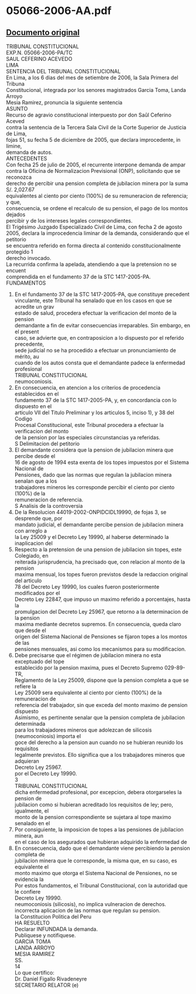 
05066-2006-AA.pdf
=================
  
[Documento original](https://tc.gob.pe/jurisprudencia/2007/05066-2006-AA.pdf)  
---  
TRIBUNAL CONSTITUCIONAL  
EXP.N. 05066-2006-PA/TC  
SAUL CEFERINO ACEVEDO  
LIMA  
SENTENCIA DEL TRIBUNAL CONSTITUCIONAL  
En Lima, a los 6 dias del mes de setiembre de 2006, la Sala Primera del Tribuna  
Constitucional, integrada por los senores magistrados Garcia Toma, Landa Arroyo  
Mesia Ramirez, pronuncia la siguiente sentencia  
ASUNTO  
Recurso de agravio constitucional interpuesto por don Saûl Ceferino Aceved  
contra la sentencia de la Tercera Sala Civil de la Corte Superior de Justicia de Lima,  
fojas 51, su fecha 5 de diciembre de 2005, que declara improcedente, in limine,  
demanda de autos.  
ANTECEDENTES  
Con fecha 25 de julio de 2005, el recurrente interpone demanda de ampar  
contra la Oficina de Normalizacion Previsional (ONP), solicitando que se reconozca  
derecho de percibir una pension completa de jubilacion minera por la suma S/. 2,027.67  
equivalentes al ciento por ciento (100%) de su remuneracion de referencia; y que,  
consecuencia, se ordene el recalculo de su pension, el pago de los montos dejados  
percibir y de los intereses legales correspondientes.  
El Trigésimo Juzgado Especializado Civil de Lima, con fecha 2 de agosto  
2005, declara la improcedencia liminar de la demanda, considerando que el petitorio  
se encuentra referido en forma directa al contenido constitucionalmente protegido 1  
derecho invocado.  
La recurrida confirma la apelada, atendiendo a que la pretension no se encuent  
comprendida en el fundamento 37 de la STC 1417-2005-PA.  
FUNDAMENTOS  
1. En el fundamento 37 de la STC 1417-2005-PA, que constituye precedent  
vinculante, este Tribunal ha senalado que en los casos en que se acredite un grav  
estado de salud, procedera efectuar la verificacion del monto de la pension  
demandante a fin de evitar consecuencias irreparables. Sin embargo, en el present  
caso, se advierte que, en contraposicion a lo dispuesto por el referido precedente,  
sede judicial no se ha procedido a efectuar un pronunciamiento de mérito, au  
cuando de los autos consta que el demandante padece la enfermedad profesional  
TRIBUNAL CONSTITUCIONAL  
neumoconiosis.  
2. En consecuencia, en atencion a los criterios de procedencia establecidos en el  
fundamento 37 de la STC 1417-2005-PA, y, en concordancia con lo dispuesto en el  
articulo VII del Titulo Preliminar y los articulos 5, inciso 1), y 38 del Codigo  
Procesal Constitucional, este Tribunal procedera a efectuar la verificacion del monto  
de la pension por las especiales circunstancias ya referidas.  
S Delimitacion del petitorio  
3. El demandante considera que la pension de jubilacion minera que percibe desde el  
16 de agosto de 1994 esta exenta de los topes impuestos por el Sistema Nacional de  
Pensiones, dado que las normas que regulan la jubilacion minera senalan que a los  
trabajadores mineros les corresponde percibir el ciento por ciento (100%) de la  
remuneracion de referencia.  
S Analisis de la controversia  
4. De la Resolucion 44019-2002-ONPIDCIDL19990, de fojas 3, se desprende que, por  
mandato judicial, el demandante percibe pension de jubilacion minera con arreglo a  
la Ley 25009 y el Decreto Ley 19990, al haberse determinado la inaplicacion del  
5. Respecto a la pretension de una pension de jubilacion sin topes, este Colegiado, en  
reiterada jurisprudencia, ha precisado que, con relacion al monto de la pension  
maxima mensual, los topes fueron previstos desde la redaccion original del articulo  
78 del Decreto Ley 19990, los cuales fueron posteriormente modificados por el  
Decreto Ley 22847, que impuso un maximo referido a porcentajes, hasta la  
promulgacion del Decreto Ley 25967, que retorno a la determinacion de la pension  
maxima mediante decretos supremos. En consecuencia, queda claro que desde el  
origen del Sistema Nacional de Pensiones se fijaron topes a los montos de las  
pensiones mensuales, asi como los mecanismos para su modificacion.  
6. Debe precisarse que el régimen de jubilacion minera no esta exceptuado del tope  
establecido por la pension maxima, pues el Decreto Supremo 029-89-TR,  
Reglamento de la Ley 25009, dispone que la pension completa a que se refiere la  
Ley 25009 sera equivalente al ciento por ciento (100%) de la remuneracion de  
referencia del trabajador, sin que exceda del monto maximo de pension dispuesto  
Asimismo, es pertinente senalar que la pension completa de jubilacion determinada  
para los trabajadores mineros que adolezcan de silicosis (neumoconiosis) importa el  
goce del derecho a la pension aun cuando no se hubieran reunido los requisitos  
legalmente previstos. Ello significa que a los trabajadores mineros que adquieran  
Decreto Ley 25967.  
por el Decreto Ley 19990.  
3  
TRIBUNAL CONSTITUCIONAL  
dicha enfermedad profesional, por excepcion, debera otorgarseles la pension de  
jubilacion como si hubieran acreditado los requisitos de ley; pero, igualmente, el  
monto de la pension correspondiente se sujetara al tope maximo senalado en el  
7. Por consiguiente, la imposicion de topes a las pensiones de jubilacion minera, aun  
en el caso de los asegurados que hubieran adquirido la enfermedad de  
8. En consecuencia, dado que el demandante viene percibiendo la pension completa de  
jubilacion minera que le corresponde, la misma que, en su caso, es equivalente el  
monto maximo que otorga el Sistema Nacional de Pensiones, no se evidencia la  
Por estos fundamentos, el Tribunal Constitucional, con la autoridad que le confiere  
Decreto Ley 19990.  
neumoconiosis (silicosis), no implica vulneracion de derechos.  
incorrecta aplicacion de las normas que regulan su pension.  
la Constitucion Politica del Peru  
HA RESUELTO  
Declarar INFUNDADA la demanda.  
Publiquese y notifiquese.  
GARCIA TOMA  
LANDA ARROYO  
MESIA RAMIREZ  
SS.  
14  
Lo que certifico:  
Dr. Daniel Figallo Rivadeneyre  
SECRETARIO RELATOR (e)